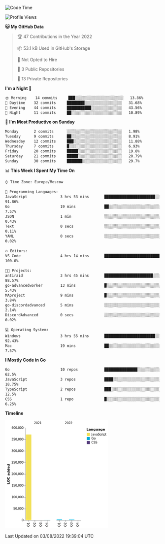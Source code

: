 <!--START_SECTION:waka-->
![Code Time](http://img.shields.io/badge/Code%20Time-398%20hrs%203%20mins-blue)

![Profile Views](http://img.shields.io/badge/Profile%20Views-0-blue)

**🐱 My GitHub Data** 

> 🏆 47 Contributions in the Year 2022
 > 
> 📦 53.1 kB Used in GitHub's Storage 
 > 
> 🚫 Not Opted to Hire
 > 
> 📜 3 Public Repositories 
 > 
> 🔑 13 Private Repositories  
 > 
**I'm a Night 🦉** 

```text
🌞 Morning    14 commits     ███░░░░░░░░░░░░░░░░░░░░░░   13.86% 
🌆 Daytime    32 commits     ████████░░░░░░░░░░░░░░░░░   31.68% 
🌃 Evening    44 commits     ███████████░░░░░░░░░░░░░░   43.56% 
🌙 Night      11 commits     ██░░░░░░░░░░░░░░░░░░░░░░░   10.89%

```
📅 **I'm Most Productive on Sunday** 

```text
Monday       2 commits      ░░░░░░░░░░░░░░░░░░░░░░░░░   1.98% 
Tuesday      9 commits      ██░░░░░░░░░░░░░░░░░░░░░░░   8.91% 
Wednesday    12 commits     ███░░░░░░░░░░░░░░░░░░░░░░   11.88% 
Thursday     7 commits      █░░░░░░░░░░░░░░░░░░░░░░░░   6.93% 
Friday       20 commits     █████░░░░░░░░░░░░░░░░░░░░   19.8% 
Saturday     21 commits     █████░░░░░░░░░░░░░░░░░░░░   20.79% 
Sunday       30 commits     ███████░░░░░░░░░░░░░░░░░░   29.7%

```


📊 **This Week I Spent My Time On** 

```text
⌚︎ Time Zone: Europe/Moscow

💬 Programming Languages: 
JavaScript               3 hrs 53 mins       ███████████████████████░░   91.86% 
Go                       19 mins             ██░░░░░░░░░░░░░░░░░░░░░░░   7.57% 
JSON                     1 min               ░░░░░░░░░░░░░░░░░░░░░░░░░   0.43% 
Text                     0 secs              ░░░░░░░░░░░░░░░░░░░░░░░░░   0.11% 
YAML                     0 secs              ░░░░░░░░░░░░░░░░░░░░░░░░░   0.02%

🔥 Editors: 
VS Code                  4 hrs 14 mins       █████████████████████████   100.0%

🐱‍💻 Projects: 
antiraid                 3 hrs 45 mins       ██████████████████████░░░   88.57% 
go-advancedworker        13 mins             █░░░░░░░░░░░░░░░░░░░░░░░░   5.43% 
MAproject                9 mins              █░░░░░░░░░░░░░░░░░░░░░░░░   3.84% 
go-discordadvanced       5 mins              ░░░░░░░░░░░░░░░░░░░░░░░░░   2.14% 
DiscordAdvanced          0 secs              ░░░░░░░░░░░░░░░░░░░░░░░░░   0.02%

💻 Operating System: 
Windows                  3 hrs 55 mins       ███████████████████████░░   92.43% 
Mac                      19 mins             ██░░░░░░░░░░░░░░░░░░░░░░░   7.57%

```

**I Mostly Code in Go** 

```text
Go                       10 repos            ███████████████░░░░░░░░░░   62.5% 
JavaScript               3 repos             ████░░░░░░░░░░░░░░░░░░░░░   18.75% 
TypeScript               2 repos             ███░░░░░░░░░░░░░░░░░░░░░░   12.5% 
CSS                      1 repo              █░░░░░░░░░░░░░░░░░░░░░░░░   6.25%

```


**Timeline**

![Chart not found](https://raw.githubusercontent.com/jeezft/jeezft/main/charts/bar_graph.png) 


 Last Updated on 03/08/2022 19:39:04 UTC
<!--END_SECTION:waka-->
